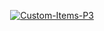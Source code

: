 <p align="center">
  <a href="https://youtu.be/bkiJu9FV_rY">
    <img src="https://i.ibb.co/gz5DJGc/ItemFlag.png" alt="Custom-Items-P3" border="0">
  </a>
</p>